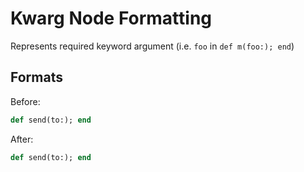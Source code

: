 <!-- BEGIN_AUTOGENERATED -->

# Kwarg Node Formatting

Represents required keyword argument (i.e. `foo` in `def m(foo:); end`)

<!-- END_AUTOGENERATED -->

## Formats

Before:

```ruby
def send(to:); end
```

After:

```ruby
def send(to:); end
```
